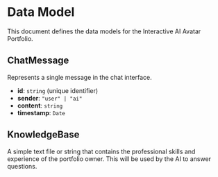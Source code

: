# Data Model

This document defines the data models for the Interactive AI Avatar Portfolio.

## ChatMessage

Represents a single message in the chat interface.

- **id**: `string` (unique identifier)
- **sender**: `"user" | "ai"`
- **content**: `string`
- **timestamp**: `Date`

## KnowledgeBase

A simple text file or string that contains the professional skills and experience of the portfolio owner. This will be used by the AI to answer questions.
